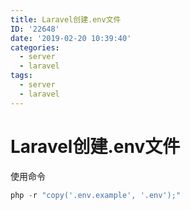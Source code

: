 ```yaml
---
title: Laravel创建.env文件
ID: '22648'
date: '2019-02-20 10:39:40'
categories:
  - server
  - laravel
tags:
  - server
  - laravel
---
```


# Laravel创建.env文件

使用命令

``` js 
php -r "copy('.env.example', '.env');"
```
 
 
 
 
 
 
 
 
 
 
 
 
 
 
 
 
 
 
 
 
